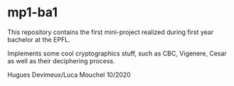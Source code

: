 # mp1-ba1

This repository contains the first mini-project realized during first year bachelor at the EPFL. 

Implements some cool cryptographics stuff, such as CBC, Vigenere, Cesar as well as their deciphering process.

Hugues Devimeux/Luca Mouchel 10/2020
